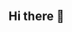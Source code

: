 ## Hi there 👋
<div align="center>
  ![github](https://img.shields.io/badge/GitHub-000000?style=for-the-badge&logo=GitHub&logoColor=white)]
</div>

<!--
**KaminariSora/KaminariSora** is a ✨ _special_ ✨ repository because its `README.md` (this file) appears on your GitHub profile.

Here are some ideas to get you started:

- 🔭 I’m currently working on ...
- 🌱 I’m currently learning ...
- 👯 I’m looking to collaborate on ...
- 🤔 I’m looking for help with ...
- 💬 Ask me about ...
- 📫 How to reach me: ...
- 😄 Pronouns: ...
- ⚡ Fun fact: ...
-->
